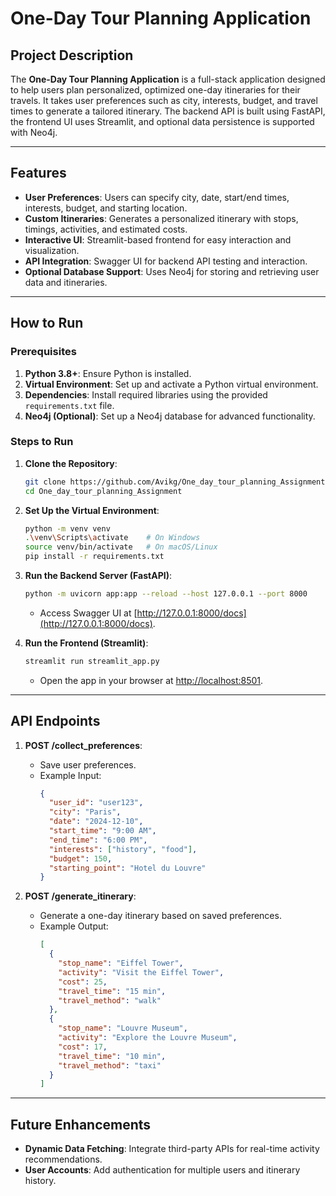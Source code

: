 
# One-Day Tour Planning Application

## Project Description

The **One-Day Tour Planning Application** is a full-stack application designed to help users plan personalized, optimized one-day itineraries for their travels. 
It takes user preferences such as city, interests, budget, and travel times to generate a tailored itinerary. 
The backend API is built using FastAPI, the frontend UI uses Streamlit, and optional data persistence is supported with Neo4j.

---

## Features

- **User Preferences**: Users can specify city, date, start/end times, interests, budget, and starting location.
- **Custom Itineraries**: Generates a personalized itinerary with stops, timings, activities, and estimated costs.
- **Interactive UI**: Streamlit-based frontend for easy interaction and visualization.
- **API Integration**: Swagger UI for backend API testing and interaction.
- **Optional Database Support**: Uses Neo4j for storing and retrieving user data and itineraries.

---

## How to Run

### Prerequisites
1. **Python 3.8+**: Ensure Python is installed.
2. **Virtual Environment**: Set up and activate a Python virtual environment.
3. **Dependencies**: Install required libraries using the provided `requirements.txt` file.
4. **Neo4j (Optional)**: Set up a Neo4j database for advanced functionality.

### Steps to Run

1. **Clone the Repository**:
   ```bash
   git clone https://github.com/Avikg/One_day_tour_planning_Assignment
   cd One_day_tour_planning_Assignment
   ```

2. **Set Up the Virtual Environment**:
   ```bash
   python -m venv venv
   .\venv\Scripts\activate    # On Windows
   source venv/bin/activate   # On macOS/Linux
   pip install -r requirements.txt
   ```

3. **Run the Backend Server (FastAPI)**:
   ```bash
   python -m uvicorn app:app --reload --host 127.0.0.1 --port 8000
   ```
   - Access Swagger UI at [http://127.0.0.1:8000/docs](http://127.0.0.1:8000/docs).

4. **Run the Frontend (Streamlit)**:
   ```bash
   streamlit run streamlit_app.py
   ```
   - Open the app in your browser at [http://localhost:8501](http://localhost:8501).

---

## API Endpoints

1. **POST /collect_preferences**:
   - Save user preferences.
   - Example Input:
     ```json
     {
       "user_id": "user123",
       "city": "Paris",
       "date": "2024-12-10",
       "start_time": "9:00 AM",
       "end_time": "6:00 PM",
       "interests": ["history", "food"],
       "budget": 150,
       "starting_point": "Hotel du Louvre"
     }
     ```

2. **POST /generate_itinerary**:
   - Generate a one-day itinerary based on saved preferences.
   - Example Output:
     ```json
     [
       {
         "stop_name": "Eiffel Tower",
         "activity": "Visit the Eiffel Tower",
         "cost": 25,
         "travel_time": "15 min",
         "travel_method": "walk"
       },
       {
         "stop_name": "Louvre Museum",
         "activity": "Explore the Louvre Museum",
         "cost": 17,
         "travel_time": "10 min",
         "travel_method": "taxi"
       }
     ]
     ```

---

## Future Enhancements

- **Dynamic Data Fetching**: Integrate third-party APIs for real-time activity recommendations.
- **User Accounts**: Add authentication for multiple users and itinerary history.
